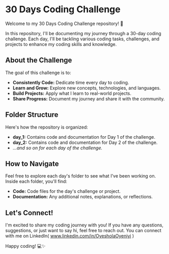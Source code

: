 # 30 Days Coding Challenge

Welcome to my 30 Days Coding Challenge repository! 🚀

In this repository, I'll be documenting my journey through a 30-day coding challenge. Each day, I'll be tackling various coding tasks, challenges, and projects to enhance my coding skills and knowledge.

## About the Challenge

The goal of this challenge is to:
- **Consistently Code:** Dedicate time every day to coding.
- **Learn and Grow:** Explore new concepts, technologies, and languages.
- **Build Projects:** Apply what I learn to real-world projects.
- **Share Progress:** Document my journey and share it with the community.

## Folder Structure

Here's how the repository is organized:

- **day_1:** Contains code and documentation for Day 1 of the challenge.
- **day_2:** Contains code and documentation for Day 2 of the challenge.
- *...and so on for each day of the challenge.*

## How to Navigate

Feel free to explore each day's folder to see what I've been working on. Inside each folder, you'll find:
- **Code:** Code files for the day's challenge or project.
- **Documentation:** Any additional notes, explanations, or reflections.

## Let's Connect!

I'm excited to share my coding journey with you! If you have any questions, suggestions, or just want to say hi, feel free to reach out. You can connect with me on LinkedIn( www.linkedin.com/in/OyesholaOyeniyi )

Happy coding! 💻✨
